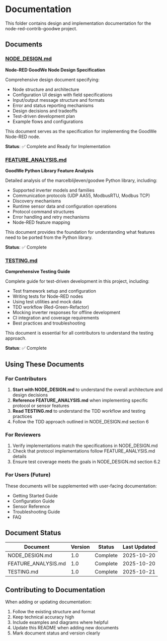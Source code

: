 # Documentation

This folder contains design and implementation documentation for the node-red-contrib-goodwe project.

## Documents

### [NODE_DESIGN.md](./NODE_DESIGN.md)
**Node-RED GoodWe Node Design Specification**

Comprehensive design document specifying:
- Node structure and architecture
- Configuration UI design with field specifications
- Input/output message structure and formats
- Error and status reporting mechanisms
- Design decisions and tradeoffs
- Test-driven development plan
- Example flows and configurations

This document serves as the specification for implementing the GoodWe Node-RED node.

**Status**: ✅ Complete and Ready for Implementation

### [FEATURE_ANALYSIS.md](./FEATURE_ANALYSIS.md)
**GoodWe Python Library Feature Analysis**

Detailed analysis of the marcelblijleven/goodwe Python library, including:
- Supported inverter models and families
- Communication protocols (UDP AA55, ModbusRTU, Modbus TCP)
- Discovery mechanisms
- Runtime sensor data and configuration operations
- Protocol command structures
- Error handling and retry mechanisms
- Node-RED feature mapping

This document provides the foundation for understanding what features need to be ported from the Python library.

**Status**: ✅ Complete

### [TESTING.md](./TESTING.md)
**Comprehensive Testing Guide**

Complete guide for test-driven development in this project, including:
- Test framework setup and configuration
- Writing tests for Node-RED nodes
- Using test utilities and mock data
- TDD workflow (Red-Green-Refactor)
- Mocking inverter responses for offline development
- CI integration and coverage requirements
- Best practices and troubleshooting

This document is essential for all contributors to understand the testing approach.

**Status**: ✅ Complete

## Using These Documents

### For Contributors

1. **Start with NODE_DESIGN.md** to understand the overall architecture and design decisions
2. **Reference FEATURE_ANALYSIS.md** when implementing specific protocol or sensor features
3. **Read TESTING.md** to understand the TDD workflow and testing practices
4. Follow the TDD approach outlined in NODE_DESIGN.md section 6

### For Reviewers

1. Verify implementations match the specifications in NODE_DESIGN.md
2. Check that protocol implementations follow FEATURE_ANALYSIS.md details
3. Ensure test coverage meets the goals in NODE_DESIGN.md section 6.2

### For Users (Future)

These documents will be supplemented with user-facing documentation:
- Getting Started Guide
- Configuration Guide
- Sensor Reference
- Troubleshooting Guide
- FAQ

## Document Status

| Document | Version | Status | Last Updated |
|----------|---------|--------|--------------|
| NODE_DESIGN.md | 1.0 | Complete | 2025-10-20 |
| FEATURE_ANALYSIS.md | 1.0 | Complete | 2025-10-20 |
| TESTING.md | 1.0 | Complete | 2025-10-21 |

## Contributing to Documentation

When adding or updating documentation:

1. Follow the existing structure and format
2. Keep technical accuracy high
3. Include examples and diagrams where helpful
4. Update this README when adding new documents
5. Mark document status and version clearly
